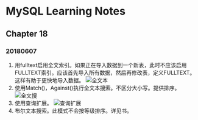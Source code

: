 # MySQL Learning Notes

## Chapter 18
### 20180607
1. 用fulltext启用全文索引。如果正在导入数据到一个新表，此时不应该启用FULLTEXT索引。应该首先导入所有数据，然后再修改表，定义FULLTEXT。这样有助于更快地导入数据。
![全文本](https://ws1.sinaimg.cn/large/e2989da6ly1fs2wemsd40j20dv05s0st.jpg)
2. 使用Match()，Against()执行全文本搜索。不区分大小写。提供排序。
![全文搜](https://ws1.sinaimg.cn/large/e2989da6ly1fs2wsvkwkjj20bh023745.jpg)
3. 使用查询扩展。
![查询扩展](https://ws1.sinaimg.cn/large/e2989da6ly1fs2wzla5spj20gr0210sn.jpg)
3. 布尔文本搜索。此模式不会按等级排序。详见书。
